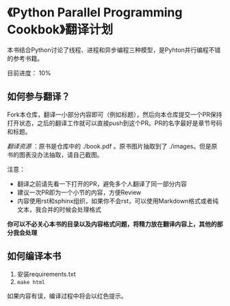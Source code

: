 # 《Python Parallel Programming Cookbok》翻译计划

本书结合Python讨论了线程、进程和异步编程三种模型，是Pyhton并行编程不错的参考书籍。

目前进度： 10%

## 如何参与翻译？

Fork本仓库，翻译一小部分内容即可（例如标题），然后向本仓库提交一个PR保持打开状态，之后的翻译工作就可以直接push到这个PR。PR的名字最好是章节号码和标题。

*翻译资源* ：原书是仓库中的 ./book.pdf 。原书图片抽取到了 ./images。但是原书的图表没办法抽取，请自己截图。

注意：

- 翻译之前请先看一下打开的PR，避免多个人翻译了同一部分内容
- 建议一次PR即为一个小节的内容，方便Review
- 内容使用rst和sphinx组织，如果你不会rst，可以使用Markdown格式或者纯文本，我合并的时候会处理格式

**你可以不必关心本书的目录以及内容格式问题，将精力放在翻译内容上，其他的部分我会处理**


## 如何编译本书

1. 安装requirements.txt
2. `make html`

如果内容有误，编译过程中将会以红色提示。
